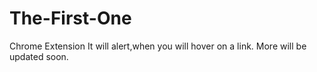 # The-First-One
Chrome Extension
It will alert,when you will hover on a link.
More will be updated soon.
